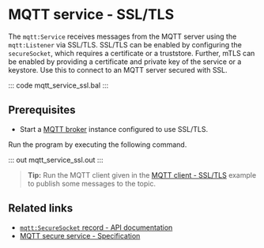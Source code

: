 # MQTT service - SSL/TLS

The `mqtt:Service` receives messages from the MQTT server using the `mqtt:Listener` via SSL/TLS. SSL/TLS can be enabled by configuring the `secureSocket`, which requires a certificate or a truststore. Further, mTLS can be enabled by providing a certificate and private key of the service or a keystore. Use this to connect to an MQTT server secured with SSL.

::: code mqtt_service_ssl.bal :::

## Prerequisites
- Start a [MQTT broker](https://mqtt.org/software/) instance configured to use SSL/TLS.

Run the program by executing the following command.

::: out mqtt_service_ssl.out :::

>**Tip:** Run the MQTT client given in the [MQTT client - SSL/TLS](/learn/by-example/mqtt-client-ssl) example to publish some messages to the topic.

## Related links
- [`mqtt:SecureSocket` record - API documentation](https://lib.ballerina.io/ballerina/mqtt/latest#SecureSocket)
- [MQTT secure service - Specification](https://github.com/ballerina-platform/module-ballerina-mqtt/blob/main/docs/spec/spec.md#422-secure-listener)
